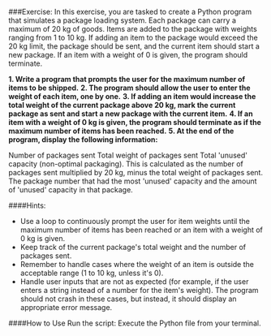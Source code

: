 ###Exercise:
In this exercise, you are tasked to create a Python program that simulates a package loading system. Each package can carry a maximum of 20 kg of goods. Items are added to the package with weights ranging from 1 to 10 kg. If adding an item to the package would exceed the 20 kg limit, the package should be sent, and the current item should start a new package. If an item with a weight of 0 is given, the program should terminate.

**1. Write a program that prompts the user for the maximum number of items to be shipped.**
**2. The program should allow the user to enter the weight of each item, one by one.**
**3. If adding an item would increase the total weight of the current package above 20 kg, mark the current package as sent and start a new package with the current item.**
**4. If an item with a weight of 0 kg is given, the program should terminate as if the maximum number of items has been reached.**
**5. At the end of the program, display the following information:**

  Number of packages sent
  Total weight of packages sent
  Total 'unused' capacity (non-optimal packaging). This is calculated as the number of packages sent multiplied by 20 kg, minus the total weight of packages sent.
  The package number that had the most 'unused' capacity and the amount of 'unused' capacity in that package.

####Hints:

- Use a loop to continuously prompt the user for item weights until the maximum number of items has been reached or an item with a weight of 0 kg is given.
- Keep track of the current package's total weight and the number of packages sent.
- Remember to handle cases where the weight of an item is outside the acceptable range (1 to 10 kg, unless it's 0).
- Handle user inputs that are not as expected (for example, if the user enters a string instead of a number for the item's weight). The program should not crash in these cases, but instead, it should display an appropriate error message.

####How to Use
Run the script: Execute the Python file from your terminal.
